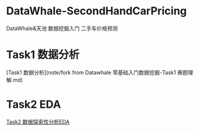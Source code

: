 # DataWhale-SecondHandCarPricing
DataWhale&amp;天池 数据挖掘入门 二手车价格预测

# Task1 数据分析
[Task1 数据分析](note/fork from Datawhale 零基础入门数据挖掘-Task1 赛题理解.md)
# Task2 EDA
[Task2 数据探索性分析EDA](note/DataWhale二手车价格预测Task2-数据探索性分析EDA/DataWhale二手车价格预测Task2-数据探索性分析EDA.md)
